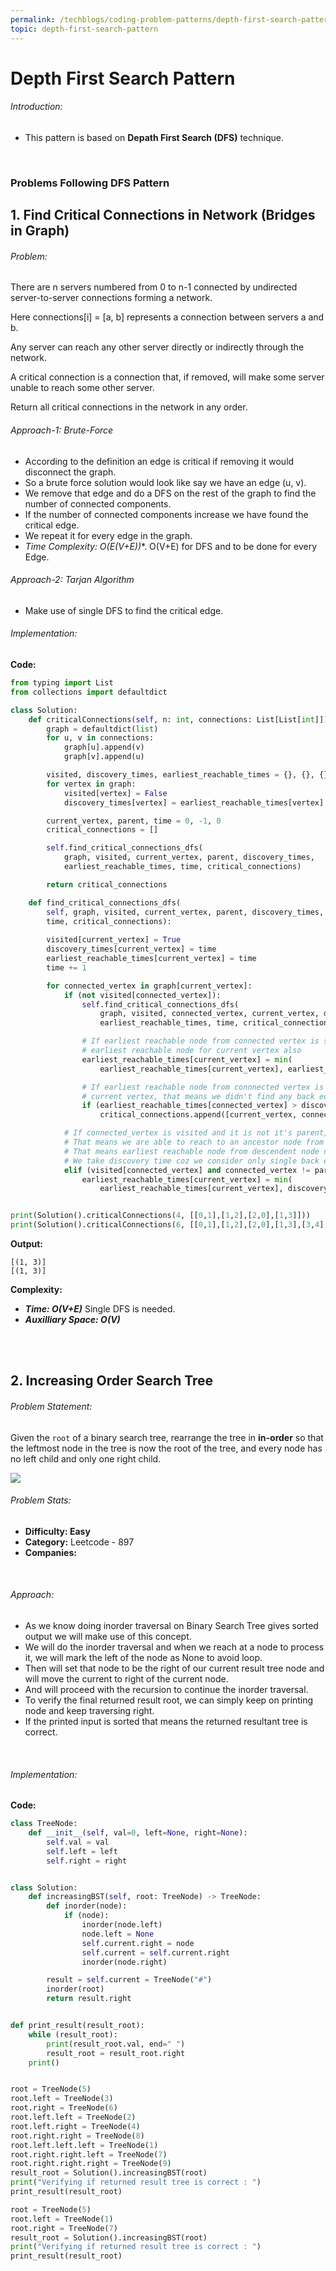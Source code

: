 ```yaml
---
permalink: /techblogs/coding-problem-patterns/depth-first-search-pattern
topic: depth-first-search-pattern
---
```




# Depth First Search Pattern

###### Introduction:

- This pattern is based on **Depath First Search (DFS)** technique.

<br>

### Problems Following DFS Pattern

## 1. Find Critical Connections in Network (Bridges in Graph)

###### Problem:

There are n servers numbered from 0 to n-1 connected by undirected server-to-server connections forming a network.

Here connections[i] = [a, b] represents a connection between servers a and b. 

Any server can reach any other server directly or indirectly through the network.

A critical connection is a connection that, if removed, will make some server unable to reach some other server.

Return all critical connections in the network in any order.

###### Approach-1: Brute-Force

- According to the definition an edge is critical if removing it would disconnect the graph.
- So a brute force solution would look like say we have an edge (u, v).
- We remove that edge and do a DFS on the rest of the graph to find the number of connected components.
- If the number of connected components increase we have found the critical edge.
- We repeat it for every edge in the graph.
- **Time Complexity:  O(E*(V+E))**.  O(V+E) for DFS and to be done for every Edge.

###### Approach-2: Tarjan Algorithm

- Make use of single DFS to find the critical edge.

###### Implementation:

**Code:**

```python
from typing import List
from collections import defaultdict

class Solution:
    def criticalConnections(self, n: int, connections: List[List[int]]) -> List[List[int]]:
        graph = defaultdict(list)
        for u, v in connections:
            graph[u].append(v)
            graph[v].append(u)

        visited, discovery_times, earliest_reachable_times = {}, {}, {}
        for vertex in graph:
            visited[vertex] = False
            discovery_times[vertex] = earliest_reachable_times[vertex] = -1

        current_vertex, parent, time = 0, -1, 0
        critical_connections = []

        self.find_critical_connections_dfs(
            graph, visited, current_vertex, parent, discovery_times, 
            earliest_reachable_times, time, critical_connections)

        return critical_connections

    def find_critical_connections_dfs(
        self, graph, visited, current_vertex, parent, discovery_times, earliest_reachable_times, 
        time, critical_connections):
        
        visited[current_vertex] = True
        discovery_times[current_vertex] = time
        earliest_reachable_times[current_vertex] = time
        time += 1

        for connected_vertex in graph[current_vertex]:
            if (not visited[connected_vertex]):
                self.find_critical_connections_dfs(
                    graph, visited, connected_vertex, current_vertex, discovery_times, 
                    earliest_reachable_times, time, critical_connections)

                # If earliest reachable node from connected vertex is smaller, then update the 
                # earliest reachable node for current vertex also
                earliest_reachable_times[current_vertex] = min(
                    earliest_reachable_times[current_vertex], earliest_reachable_times[connected_vertex])

                # If earliest reachable node from connnected vertex is still greater than disovery time of 
                # current vertex, that means we didn't find any back edge and this edge is critical
                if (earliest_reachable_times[connected_vertex] > discovery_times[current_vertex]):
                    critical_connections.append([current_vertex, connected_vertex])

            # If connected_vertex is visited and it is not it's parent, that mean we found a back edge (circle)
            # That means we are able to reach to an ancestor node from a descendent node
            # That means earliest reachable node from descendent node now is discovery time of ancestor node
            # We take discovery time coz we consider only single back edge and not the multiple or combination
            elif (visited[connected_vertex] and connected_vertex != parent):
                earliest_reachable_times[current_vertex] = min(
                    earliest_reachable_times[current_vertex], discovery_times[connected_vertex])


print(Solution().criticalConnections(4, [[0,1],[1,2],[2,0],[1,3]]))
print(Solution().criticalConnections(6, [[0,1],[1,2],[2,0],[1,3],[3,4],[4,5],[5,3]]))
```

**Output:**

```
[(1, 3)]
[(1, 3)]
```

**Complexity:**

- ***Time: O(V+E)*** Single DFS is needed.
- ***Auxilliary Space: O(V)*** 

<br>

<br>

## 2. Increasing Order Search Tree

###### Problem Statement:

Given the `root` of a binary search tree, rearrange the tree in **in-order** so that the leftmost node in the tree is now the root of the tree, and every node has no left child and only one right child.

![](assets/increasing_order_search_tree_example.png)

###### Problem Stats:

- **Difficulty: Easy**
- **Category:** Leetcode - 897
- **Companies:**

<br>

###### Approach:

- As we know doing inorder traversal on  Binary Search Tree gives sorted output we will make use of this concept.
- We will do the inorder traversal and when we reach at a node to process it, we will mark the left of the node as None to avoid loop.
- Then will set that node to be the right of our current result tree node and will move the current to right of the current node.
- And will proceed with the recursion to continue the inorder traversal.
- To verify the final returned result root, we can simply keep on printing node and keep traversing right.
- If the printed input is sorted that means the returned resultant tree is correct.

<br>

###### Implementation:

**Code:**

```python
class TreeNode:
    def __init__(self, val=0, left=None, right=None):
        self.val = val
        self.left = left
        self.right = right


class Solution:
    def increasingBST(self, root: TreeNode) -> TreeNode:
        def inorder(node):
            if (node):
                inorder(node.left)
                node.left = None
                self.current.right = node
                self.current = self.current.right
                inorder(node.right)

        result = self.current = TreeNode("#")
        inorder(root)
        return result.right


def print_result(result_root):
    while (result_root):
        print(result_root.val, end=" ")
        result_root = result_root.right
    print()


root = TreeNode(5)
root.left = TreeNode(3)
root.right = TreeNode(6)
root.left.left = TreeNode(2)
root.left.right = TreeNode(4)
root.right.right = TreeNode(8)
root.left.left.left = TreeNode(1)
root.right.right.left = TreeNode(7)
root.right.right.right = TreeNode(9)
result_root = Solution().increasingBST(root)
print("Verifying if returned result tree is correct : ")
print_result(result_root)

root = TreeNode(5)
root.left = TreeNode(1)
root.right = TreeNode(7)
result_root = Solution().increasingBST(root)
print("Verifying if returned result tree is correct : ")
print_result(result_root)
```




